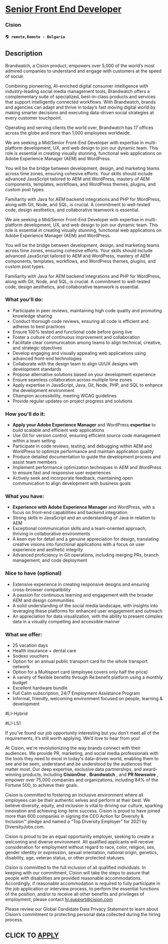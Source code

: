 # [Senior Front End Developer](https://www.remotewlb.com/apply/senior-front-end-developer-108912)  
### Cision  
#### `🌎 remote,Remote - Bulgaria`  

## Description

Brandwatch, a Cision product, empowers over 5,000 of the world’s most admired companies to understand and engage with customers at the speed of social.

  

Combining pioneering, AI-enriched digital consumer intelligence with industry-leading social media management tools, Brandwatch offers a complementary suite of specialized, best-in-class products and services that support intelligently connected workflows. With Brandwatch, brands and agencies can adapt and thrive in today’s fast moving digital world by making smarter decisions and executing data-driven social strategies at every customer touchpoint.

  

Operating and serving clients the world over, Brandwatch has 17 offices across the globe and more than 1,000 employees worldwide.

  

  

We are seeking a Mid/Senior Front-End Developer with expertise in multi-platform development, UX, and web design to join our dynamic team. This role is essential in creating visually stunning, functional web applications on Adobe Experience Manager (AEM) and WordPress.

  

You will be the bridge between development, design, and marketing teams across time zones, ensuring cohesive efforts. Your skills should include advanced JavaScript tailored to AEM and WordPress, mastery of AEM components, templates, workflows, and WordPress themes, plugins, and custom post types.

  

Familiarity with Java for AEM backend integrations and PHP for WordPress, along with Git, Node, and SQL, is crucial. A commitment to well-tested code, design aesthetics, and collaborative teamwork is essential.

  

We are seeking a Mid/Senior Front-End Developer with expertise in multi-platform development, UX, and web design to join our dynamic team. This role is essential in creating visually stunning, functional web applications on Adobe Experience Manager (AEM) and WordPress.

  

You will be the bridge between development, design, and marketing teams across time zones, ensuring cohesive efforts. Your skills should include advanced JavaScript tailored to AEM and WordPress, mastery of AEM components, templates, workflows, and WordPress themes, plugins, and custom post types.

  

Familiarity with Java for AEM backend integrations and PHP for WordPress, along with Git, Node, and SQL, is crucial. A commitment to well-tested code, design aesthetics, and collaborative teamwork is essential.

  

### What you'll do:

* Participate in peer reviews, maintaining high code quality and promoting knowledge sharing
* Conduct thorough code reviews, ensuring all code is efficient and adheres to best practices
* Ensure 100% tested and functional code before going live
* Foster a culture of continuous improvement and collaboration
* Facilitate clear communication among teams to align technical, creative, and strategic objectives
* Develop engaging and visually appealing web applications using advanced front-end technologies
* Collaborate with the design team to align UI/UX designs with development standards
* Propose alternative solutions based on your development experience
* Ensure seamless collaboration across multiple time zones
* Apply expertise in JavaScript, Java, Git, Node, PHP, and SQL to enhance the development environment
* Champion accessibility, meeting WCAG guidelines
* Provide regular updates on project progress and solutions

  

### How you'll do it:

* **Apply your Adobe Experience Manager** and WordPress **expertise** to build scalable and efficient web applications
* Use Git for version control, ensuring efficient source code management within a team setting
* Participate in code reviews, testing, and debugging within AEM and WordPress to optimize performance and maintain application quality
* Produce detailed documentation to guide the development process and assist team members
* Implement performance optimization techniques in AEM and WordPress to ensure fast and responsive user experiences
* Actively seek and incorporate feedback, maintaining open communication to align development with business goals

  

### What you have:

* **Experience with Adobe Experience Manager** and WordPress, with a focus on front-end capabilities and backend integration
* Strong skills in JavaScript and an understanding of Java in relation to AEM
* Exceptional communication skills and a team-oriented approach, thriving in collaborative environments
* A keen eye for detail and a genuine appreciation for design, translating creative visions into functional applications with a focus on user experience and aesthetic integrity
* Advanced proficiency in Git operations, including merging PRs, branch management, and code deployment

  

### Nice to have (optional)

* Extensive experience in creating responsive designs and ensuring cross-browser compatibility
* A passion for continuous learning and engagement with the broader AEM and design communities
* A solid understanding of the social media landscape, with insights into leveraging these platforms for enhanced user engagement and outreach
* An appreciation for data visualization, with the ability to present complex data in a visually compelling and accessible manner 

  

### What we offer:

* 25 vacation days
* Health insurance + dental care
* Sodexo vouchers 
* Option for an annual public transport card for the whole transport network
* Option for a Multisport card (employee covers only half the price)
* A variety of flexible benefits through Re:benefit platform using a monthly budget
* Excellent hardware bundle
* Full Calm subscription, 24/7 Employment Assistance Program
* Informal, friendly, welcoming environment focused on people, learning & development

  

#LI-Hybrid

#LI-LS1

  

If you’ve found our job opportunity interesting but you don’t meet all of the requirements, it’s still worth applying. We’d love to hear from you!

  

At Cision, we're revolutionizing the way brands connect with their audiences. We provide PR, marketing, and social media professionals with the tools they need to excel in today's data-driven world, enabling them to see and be seen, understand and be understood by the audiences that matter most. Our deep expertise, exclusive data partnerships, and award-winning products, including **CisionOne** , **Brandwatch** , and **PR Newswire** , empower over 75,000 companies and organizations, including 84% of the Fortune 500, to achieve their goals.

  

Cision is committed to fostering an inclusive environment where all employees can be their authentic selves and perform at their best. We believe diversity, equity, and inclusion is vital to driving our culture, sparking innovation and achieving long-term success. Cision is proud to have joined more than 600 companies in signing the CEO Action for Diversity & Inclusion™ pledge and named a “Top Diversity Employer” for 2021 by DiversityJobs.com.

Cision is proud to be an equal opportunity employer, seeking to create a welcoming and diverse environment. All qualified applicants will receive consideration for employment without regard to race, color, religion, sex, gender identity or expression, sexual orientation, national origin, genetics, disability, age, veteran status, or other protected statuses.

  

Cision is committed to the full inclusion of all qualified individuals. In keeping with our commitment, Cision will take the steps to assure that people with disabilities are provided reasonable accommodations. Accordingly, if reasonable accommodation is required to fully participate in the job application or interview process, to perform the essential functions of the position, and/or to receive all other benefits and privileges of employment, please contact hr.support@cision.com

Please review our Global Candidate Data Privacy Statement to learn about Cision’s commitment to protecting personal data collected during the hiring process.

  
## CLICK TO [APPLY](https://www.remotewlb.com/apply/senior-front-end-developer-108912)

